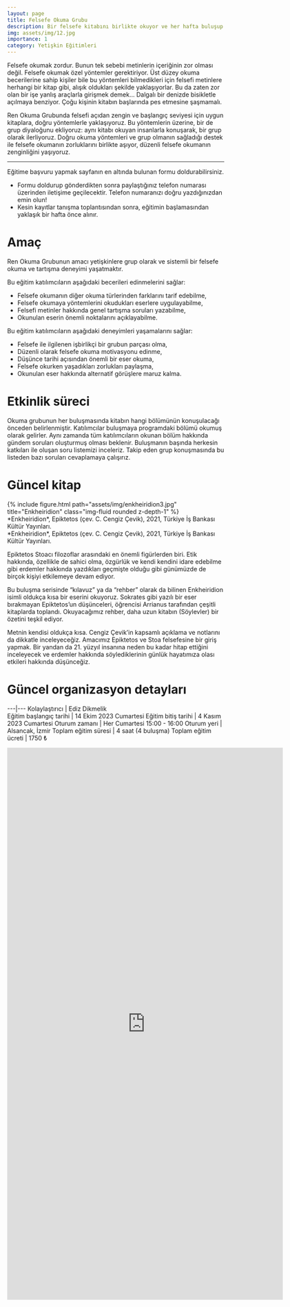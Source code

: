 ```yaml
---
layout: page
title: Felsefe Okuma Grubu
description: Bir felsefe kitabını birlikte okuyor ve her hafta buluşup kitabın bir bölümünü tartışıyoruz.
img: assets/img/12.jpg
importance: 1
category: Yetişkin Eğitimleri
---
```


Felsefe okumak zordur. Bunun tek sebebi metinlerin içeriğinin zor olması değil. Felsefe okumak özel yöntemler gerektiriyor. Üst düzey okuma becerilerine sahip kişiler bile bu yöntemleri bilmedikleri için felsefi metinlere herhangi bir kitap gibi, alışık oldukları şekilde yaklaşıyorlar. Bu da zaten zor olan bir işe yanlış araçlarla girişmek demek... Dalgalı bir denizde bisikletle açılmaya benziyor. Çoğu kişinin kitabın başlarında pes etmesine şaşmamalı.

Ren Okuma Grubunda felsefi açıdan zengin ve başlangıç seviyesi için uygun kitaplara, doğru yöntemlerle yaklaşıyoruz. Bu yöntemlerin üzerine, bir de grup diyaloğunu ekliyoruz: aynı kitabı okuyan insanlarla konuşarak, bir grup olarak ilerliyoruz. Doğru okuma yöntemleri ve grup olmanın sağladığı destek ile felsefe okumanın zorluklarını birlikte aşıyor, düzenli felsefe okumanın zenginliğini yaşıyoruz.  

---

Eğitime başvuru yapmak sayfanın en altında bulunan formu doldurabilirsiniz.

- Formu doldurup gönderdikten sonra paylaştığınız telefon numarası üzerinden iletişime geçilecektir. Telefon numaranızı doğru yazdığınızdan emin olun!
- Kesin kayıtlar tanışma toplantısından sonra, eğitimin başlamasından yaklaşık bir hafta önce alınır.

# Amaç

Ren Okuma Grubunun amacı yetişkinlere grup olarak ve sistemli bir felsefe okuma ve tartışma deneyimi yaşatmaktır.

Bu eğitim katılımcıların aşağıdaki becerileri edinmelerini sağlar: 

- Felsefe okumanın diğer okuma türlerinden farklarını tarif edebilme,
- Felsefe okumaya yöntemlerini okudukları eserlere uygulayabilme,
- Felsefi metinler hakkında genel tartışma soruları yazabilme,
- Okunulan eserin önemli noktalarını açıklayabilme.

Bu eğitim katılımcıların aşağıdaki deneyimleri yaşamalarını sağlar:

- Felsefe ile ilgilenen işbirlikçi bir grubun parçası olma,
- Düzenli olarak felsefe okuma motivasyonu edinme,
- Düşünce tarihi açısından önemli bir eser okuma,
- Felsefe okurken yaşadıkları zorlukları paylaşma,
- Okunulan eser hakkında alternatif görüşlere maruz kalma.

# Etkinlik süreci

Okuma grubunun her buluşmasında kitabın hangi bölümünün konuşulacağı önceden belirlenmiştir. Katılımcılar buluşmaya programdaki bölümü okumuş olarak gelirler. Aynı zamanda tüm katılımcıların okunan bölüm hakkında gündem soruları oluşturmuş olması beklenir. Buluşmanın başında herkesin katkıları ile oluşan soru listemizi inceleriz. Takip eden grup konuşmasında bu listeden bazı soruları cevaplamaya çalışırız.

# Güncel kitap

<div class="row align-items-center justify-content-center">
    <div class="col-sm mt-3 mt-md-0">
        {% include figure.html path="assets/img/enkheiridion3.jpg" title="Enkheiridion" class="img-fluid rounded z-depth-1" %}
    </div>
    <div class="caption">
    *Enkheiridion*, Epiktetos (çev. C. Cengiz Çevik), 2021, Türkiye İş Bankası Kültür Yayınları.
	</div>
</div>
<div class="caption">
    *Enkheiridion*, Epiktetos (çev. C. Cengiz Çevik), 2021, Türkiye İş Bankası Kültür Yayınları.
</div>

Epiktetos Stoacı filozoflar arasındaki en önemli figürlerden biri. Etik hakkında, özellikle de sahici olma, özgürlük ve kendi kendini idare edebilme gibi erdemler hakkında yazdıkları geçmişte olduğu gibi günümüzde de birçok kişiyi etkilemeye devam ediyor.

Bu buluşma serisinde “kılavuz” ya da “rehber” olarak da bilinen Enkheiridion isimli oldukça kısa bir eserini okuyoruz. Sokrates gibi yazılı bir eser bırakmayan Epiktetos’un düşünceleri, öğrencisi Arrianus tarafından çeşitli kitaplarda toplandı. Okuyacağımız rehber, daha uzun kitabın (Söylevler) bir özetini teşkil ediyor.

Metnin kendisi oldukça kısa. Cengiz Çevik’in kapsamlı açıklama ve notlarını da dikkatle inceleyeceğiz. Amacımız Epiktetos ve Stoa felsefesine bir giriş yapmak. Bir yandan da 21. yüzyıl insanına neden bu kadar hitap ettiğini inceleyecek ve erdemler hakkında söylediklerinin günlük hayatımıza olası etkileri hakkında düşünceğiz.

# Güncel organizasyon detayları

---|---
Kolaylaştırıcı | Ediz Dikmelik  
Eğitim başlangıç tarihi | 14 Ekim 2023 Cumartesi
Eğitim bitiş tarihi | 4 Kasım 2023 Cumartesi
Oturum zamanı | Her Cumartesi 15:00 - 16:00 
Oturum yeri | Alsancak, İzmir 
Toplam eğitim süresi | 4 saat (4 buluşma)
Toplam eğitim ücreti | 1750 ₺

<center> <iframe src="https://docs.google.com/forms/d/e/1FAIpQLScvoPkUC2azgUuAEEf8SP4tnqMsKZu3gYbJvc36Hld4o5cd2Q/viewform?embedded=true" width="640" height="1280" frameborder="0" marginheight="0" marginwidth="0">Loading…</iframe> </center>